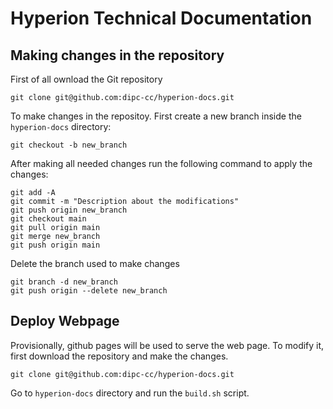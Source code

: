 # Hyperion Technical Documentation

## Making changes in the repository 

First of all ownload the Git repository

```
git clone git@github.com:dipc-cc/hyperion-docs.git
```

To make changes in the repositoy. First create a new branch inside the `hyperion-docs` directory:

```
git checkout -b new_branch

```

After making all needed changes run the following command to apply the changes:

```
git add -A
git commit -m "Description about the modifications"
git push origin new_branch
git checkout main
git pull origin main
git merge new_branch
git push origin main
```

Delete the branch used to make changes

```
git branch -d new_branch
git push origin --delete new_branch
```


## Deploy Webpage

Provisionally, github pages will be used to serve the web page. To modify it, first download the repository and make the changes.

```
git clone git@github.com:dipc-cc/hyperion-docs.git
```

Go to `hyperion-docs` directory and run the `build.sh` script. 


